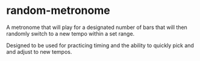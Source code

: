 # random-metronome
A metronome that will play for a designated number of bars that will then randomly switch to a new tempo within a set range.

Designed to be used for practicing timing and the ability to quickly pick and and adjust to new tempos.
